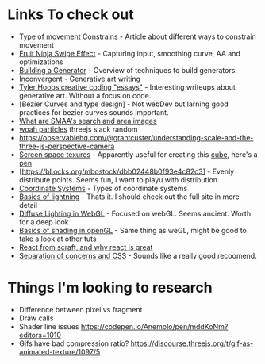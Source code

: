 
# Links To check out
- [Type of movement Constrains](https://zalo.github.io/blog/constraints/) - Article about different ways to constrain movement 
- [Fruit Ninja Swipe Effect](https://github.com/mattdesl/lwjgl-basics/wiki/LibGDX-Finger-Swipe#5-anti-aliasing-and-stroke-effects) - Capturing input, smoothing curve, AA and optimizations 
- [Building a Generator](http://www.galaxykate.com/blog/generator.html) - Overview of techniques to build generators. 
- [Inconvergent](https://inconvergent.net/#writing) - Generative art writing
- [Tyler Hoobs creative coding "essays"](https://tylerxhobbs.com/essays) - Interesting writeups about generative art. Without a focus on code.
- [Bezier Curves and type design] - Not webDev but larning good practices for bezier curves sounds important.
- [What are SMAA's search and area images](https://github.com/vanruesc/postprocessing/issues/74) 
- [woah particles](https://observablehq.com/@rreusser/2d-n-body-gravity-with-poissons-equation) threejs slack random
- https://observablehq.com/@grantcuster/understanding-scale-and-the-three-js-perspective-camera
- [Screen space texures](https://www.ronja-tutorials.com/2019/01/20/screenspace-texture.html) - Apparently useful for creating this [cube](https://twitter.com/st8rmi/status/1172264128972492802), here's a [pen](https://codepen.io/marco_fugaro/pen/gOOwLeG?editors=0010)
- [https://bl.ocks.org/mbostock/dbb02448b0f93e4c82c3] - Evenly distribute points. Seems fun, I want to playu with distribution.
- [Coordinate Systems](https://learnopengl.com/Getting-started/Coordinate-Systems) - Types of coordinate systems
- [Basics of lightning](https://learnopengl.com/Lighting/Basic-Lighting) - Thats it. I should check out the full site in more detail
- [Diffuse Lighting in WebGL](http://learnwebgl.brown37.net/09_lights/lights_diffuse.html) - Focused on webGL. Seems ancient. Worth for a deep look
- [Basics of shading in openGL](http://www.opengl-tutorial.org/beginners-tutorials/tutorial-8-basic-shading/) - Same thing as weGL, might be good to take a look at other tuts
- [React from scraft, and why react is great](https://jlongster.com/Removing-User-Interface-Complexity,-or-Why-React-is-Awesome)
- [Separation of concerns and CSS](https://adamwathan.me/css-utility-classes-and-separation-of-concerns/) - Sounds like a really good recoomend.

# Things I'm looking to research
- Difference between pixel vs fragment
- Draw calls
- Shader line issues https://codepen.io/Anemolo/pen/mddKoNm?editors=1010
- Gifs have bad compression ratio? https://discourse.threejs.org/t/gif-as-animated-texture/1097/5
